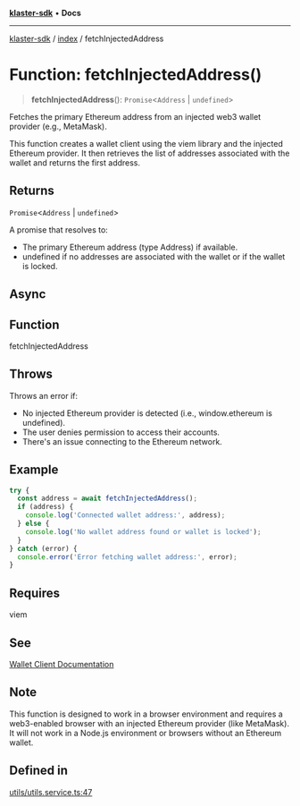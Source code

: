 [**klaster-sdk**](../../README.md) • **Docs**

***

[klaster-sdk](../../README.md) / [index](../README.md) / fetchInjectedAddress

# Function: fetchInjectedAddress()

> **fetchInjectedAddress**(): `Promise`\<`Address` \| `undefined`\>

Fetches the primary Ethereum address from an injected web3 wallet provider (e.g., MetaMask).

This function creates a wallet client using the viem library and the injected Ethereum provider.
It then retrieves the list of addresses associated with the wallet and returns the first address.

## Returns

`Promise`\<`Address` \| `undefined`\>

A promise that resolves to:
  - The primary Ethereum address (type Address) if available.
  - undefined if no addresses are associated with the wallet or if the wallet is locked.

## Async

## Function

fetchInjectedAddress

## Throws

Throws an error if:
  - No injected Ethereum provider is detected (i.e., window.ethereum is undefined).
  - The user denies permission to access their accounts.
  - There's an issue connecting to the Ethereum network.

## Example

```ts
try {
  const address = await fetchInjectedAddress();
  if (address) {
    console.log('Connected wallet address:', address);
  } else {
    console.log('No wallet address found or wallet is locked');
  }
} catch (error) {
  console.error('Error fetching wallet address:', error);
}
```

## Requires

viem

## See

[Wallet Client Documentation](https://viem.sh/docs/clients/wallet.html|Viem)

## Note

This function is designed to work in a browser environment and requires
      a web3-enabled browser with an injected Ethereum provider (like MetaMask).
      It will not work in a Node.js environment or browsers without an Ethereum wallet.

## Defined in

[utils/utils.service.ts:47](https://github.com/0xPolycode/klaster-sdk/blob/3cf08fc5b4200ded4c039f2f5c07003d95710139/src/utils/utils.service.ts#L47)
